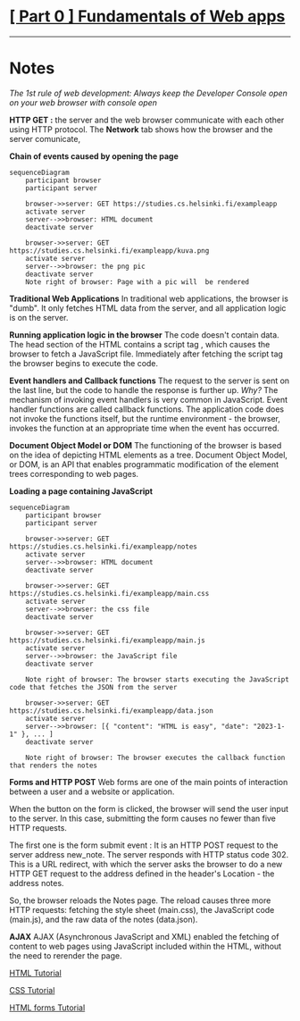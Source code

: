 # [[ Part 0 ] Fundamentals of Web apps](https://fullstackopen.com/en/part0/fundamentals_of_web_apps)

---

# Notes

_The 1st rule of web development: Always keep the Developer Console open on your web browser with console open_

**HTTP GET :** the server and the web browser communicate with each other using HTTP protocol. The **Network** tab shows how the browser and the server comunicate,

**Chain of events caused by opening the page**

```mermaid
sequenceDiagram
    participant browser
    participant server

    browser->>server: GET https://studies.cs.helsinki.fi/exampleapp
    activate server
    server-->>browser: HTML document
    deactivate server

    browser->>server: GET https://studies.cs.helsinki.fi/exampleapp/kuva.png
    activate server
    server-->>browser: the png pic
    deactivate server
    Note right of browser: Page with a pic will  be rendered
```

**Traditional Web Applications**
In traditional web applications, the browser is "dumb". It only fetches HTML data from the server, and all application logic is on the server.

**Running application logic in the browser**
The code doesn't contain data. The head section of the HTML contains a script tag , which causes the browser to fetch a JavaScript file. Immediately after fetching the script tag the browser begins to execute the code.

**Event handlers and Callback functions**
The request to the server is sent on the last line, but the code to handle the response is further up.
_Why?_
The mechanism of invoking event handlers is very common in JavaScript. Event handler functions are called callback functions. The application code does not invoke the functions itself, but the runtime environment - the browser, invokes the function at an appropriate time when the event has occurred.

**Document Object Model or DOM**
The functioning of the browser is based on the idea of depicting HTML elements as a tree.
Document Object Model, or DOM, is an API that enables programmatic modification of the element trees corresponding to web pages.

**Loading a page containing JavaScript**

```mermaid
sequenceDiagram
    participant browser
    participant server

    browser->>server: GET https://studies.cs.helsinki.fi/exampleapp/notes
    activate server
    server-->>browser: HTML document
    deactivate server

    browser->>server: GET https://studies.cs.helsinki.fi/exampleapp/main.css
    activate server
    server-->>browser: the css file
    deactivate server

    browser->>server: GET https://studies.cs.helsinki.fi/exampleapp/main.js
    activate server
    server-->>browser: the JavaScript file
    deactivate server

    Note right of browser: The browser starts executing the JavaScript code that fetches the JSON from the server

    browser->>server: GET https://studies.cs.helsinki.fi/exampleapp/data.json
    activate server
    server-->>browser: [{ "content": "HTML is easy", "date": "2023-1-1" }, ... ]
    deactivate server

    Note right of browser: The browser executes the callback function that renders the notes
```

**Forms and HTTP POST**
Web forms are one of the main points of interaction between a user and a website or application.

When the button on the form is clicked, the browser will send the user input to the server. In this case, submitting the form causes no fewer than five HTTP requests.

The first one is the form submit event : It is an HTTP POST request to the server address new_note. The server responds with HTTP status code 302. This is a URL redirect, with which the server asks the browser to do a new HTTP GET request to the address defined in the header's Location - the address notes.

So, the browser reloads the Notes page. The reload causes three more HTTP requests: fetching the style sheet (main.css), the JavaScript code (main.js), and the raw data of the notes (data.json).

**AJAX**
AJAX (Asynchronous JavaScript and XML) enabled the fetching of content to web pages using JavaScript included within the HTML, without the need to rerender the page.

[HTML Tutorial](https://developer.mozilla.org/en-US/docs/Learn/Getting_started_with_the_web/HTML_basics)

[CSS Tutorial](https://developer.mozilla.org/en-US/docs/Learn/Getting_started_with_the_web/CSS_basics)

[HTML forms Tutorial](https://developer.mozilla.org/en-US/docs/Learn/Forms/Your_first_form)
